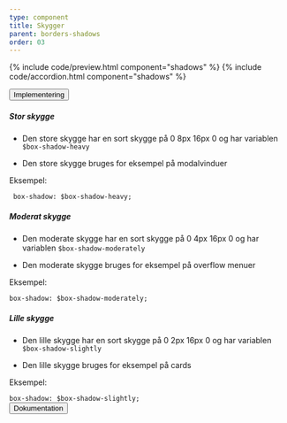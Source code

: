 ```yaml
---
type: component
title: Skygger
parent: borders-shadows
order: 03
---
```


{% include code/preview.html component="shadows" %}
{% include code/accordion.html component="shadows" %}
<div class="accordion-bordered">
    <button class="button-unstyled accordion-button"
        aria-expanded="false" aria-controls="shadows-docs">
        Implementering
    </button>
    <div id="shadows-docs" class="accordion-content">
        <h5>Stor skygge</h5>
        <ul>
            <li><p>Den store skygge har en sort skygge på 0 8px 16px 0 og har variablen <code>$box-shadow-heavy</code></p></li>
            <li><p>Den store skygge bruges for eksempel på modalvinduer</p></li>
        </ul>
        <p class="h6 mb-3">Eksempel:</p>
        <div class="code-highlight">
            <code> box-shadow: $box-shadow-heavy;</code>
        </div>
        <h5>Moderat skygge</h5>
        <ul>
            <li><p>Den moderate skygge har en sort skygge på 0 4px 16px 0 og har variablen <code>$box-shadow-moderately</code></p></li>
            <li><p>Den moderate skygge bruges for eksempel på overflow menuer</p></li>
        </ul>
        <p class="h6 mb-3">Eksempel:</p>
        <div class="code-highlight">
            <code>box-shadow: $box-shadow-moderately;</code>
        </div>
        <h5>Lille skygge</h5>
        <ul>
            <li><p>Den lille skygge har en sort skygge på 0 2px 16px 0 og har variablen <code>$box-shadow-slightly</code></p></li>
            <li><p>Den lille skygge bruges for eksempel på cards</p></li>
        </ul>
        <p class="h6 mb-3">Eksempel:</p>
        <div class="code-highlight">
            <code>box-shadow: $box-shadow-slightly;</code>
        </div>
    </div>
</div>

<div class="accordion-bordered">
  <button class="button-unstyled accordion-button"
      aria-expanded="true" aria-controls="alert-docs">
    Dokumentation
  </button>
  <div id="alert-docs" aria-hidden="false" class="accordion-content">
    
  </div>
</div>
